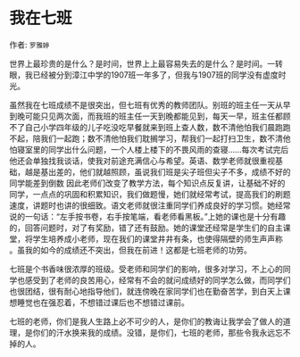 # 我在七班

作者: `罗雅婷`

世界上最珍贵的是什么？是时间，世界上上最容易失去的是什么？是时间。一转眼，我已经被分到漳江中学的1907班一年多了，但我与1907班的同学没有虚度时光。

虽然我在七班成绩不是很突出，但七班有优秀的教师团队。别班的班主任一天从早到晚可能只见两次面，而我班的班主任一天到晚都能见到，每天一早，班主任都顾不了自己小学四年级的儿子吃没吃早餐就来到班上查人数，数不清他怕我们晨跑跑不起，陪我们一起跑；数不清他怕我们耽搁学习，帮我们一起打扫卫生，数不清他怕寝室里的同学出什么问题，一个人楼上楼下的不畏风雨的查寝……每次考试完后他还会单独找我谈话，使我对前途充满信心与希望。英语、数学老师就很重视基础，越是基出差的，他们就越照顾，虽说我们班是尖子班但尖子不多，成绩不好的同学能差到倒数     因此老师们改变了教学方法，每个知识点反复讲，让基础不好的同学，一点点的巩固和积累知识，我们做题慢，她们就经常考试，提高我们的刷题速度，讲题时也讲的很细致。语文老师就很注重同学们养成良好的学习惯。她经常说的一句话：“左手按书卷，右手按笔端，看老师看黑板。”上她的课也是十分有趣的，回答问题时，对了有奖励，错了还有鼓励。她的课堂还经常是学生们的自主课堂，将学生培养成小老师，现在我们的课堂井井有条，也使得隔壁的师生声声称 。虽我的如今的成绩还不突出，但我在前进！这都是七班老师的功劳。

七班是个书香味很浓厚的班级。受老师和同学们的影响，很多对学习，不上心的同学也感受到了老师的良苦用心，经常有不会的就问成绩好的同学怎么做，而同学们也很团结，很有耐心地指导他们，就连傍晚在家同学们也在勤奋苦学，到白天上课想睡觉也在强忍着，不想错过课后也不想错过课前。

七班的老师，你们是我人生路上必不可少的人，是你们的教诲让我学会了做人的道理，是你们的汗水换来我的成绩。没错，是你们，七班的老师，那些令我永远忘不掉的人。
